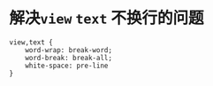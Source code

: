 # 解决`view` `text` 不换行的问题

```wxss
view,text {
    word-wrap: break-word;
    word-break: break-all;
    white-space: pre-line
}
```
